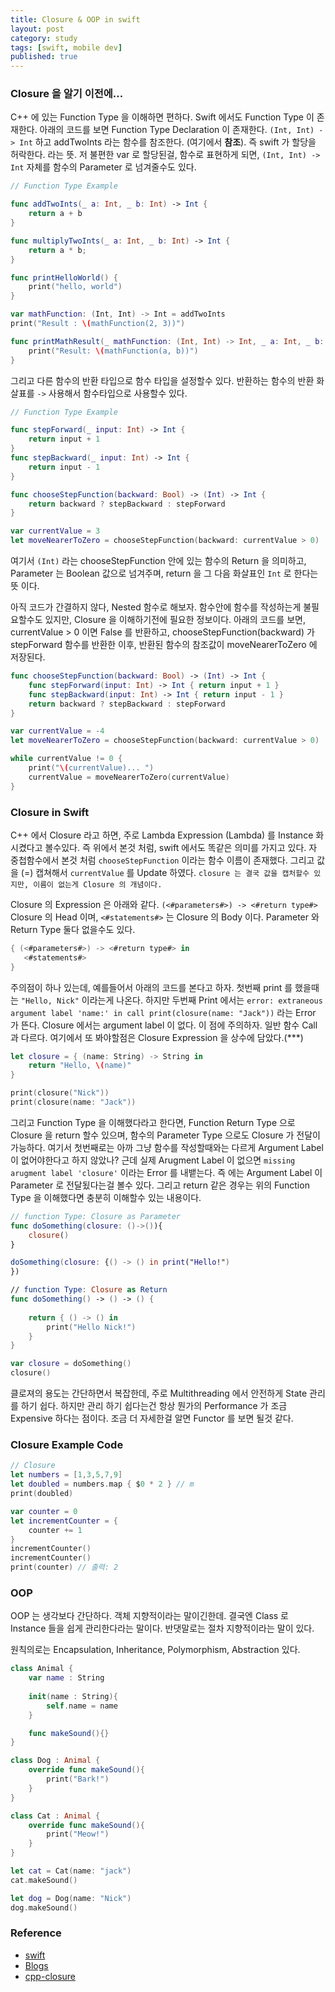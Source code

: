 ```yaml
---
title: Closure & OOP in swift
layout: post
category: study
tags: [swift, mobile dev]
published: true
---
```


### Closure 을 알기 이전에...

C++ 에 있는 Function Type 을 이해하면 편하다. Swift 에서도 Function Type 이 존재한다. 아래의 코드를 보면 Function Type Declaration 이 존재한다. `(Int, Int) -> Int` 하고 addTwoInts 라는 함수를 참조한다. (여기에서 **참조**). 즉 swift 가 할당을 허락한다. 라는 뜻. 저 불편한 var 로 할당된걸, 함수로 표현하게 되면, `(Int, Int) -> Int` 자체를 함수의 Parameter 로 넘겨줄수도 있다.

```swift
// Function Type Example

func addTwoInts(_ a: Int, _ b: Int) -> Int {
    return a + b
}

func multiplyTwoInts(_ a: Int, _ b: Int) -> Int {
    return a * b;
}

func printHelloWorld() {
    print("hello, world")
}

var mathFunction: (Int, Int) -> Int = addTwoInts
print("Result : \(mathFunction(2, 3))")

func printMathResult(_ mathFunction: (Int, Int) -> Int, _ a: Int, _ b: Int) {
    print("Result: \(mathFunction(a, b))")
}
```

그리고 다른 함수의 반환 타입으로 함수 타입을 설정할수 있다. 반환하는 함수의 반환 화살표를 `->` 사용해서 함수타입으로 사용할수 있다.

```swift
// Function Type Example

func stepForward(_ input: Int) -> Int {
    return input + 1
}
func stepBackward(_ input: Int) -> Int {
    return input - 1
}

func chooseStepFunction(backward: Bool) -> (Int) -> Int {
    return backward ? stepBackward : stepForward
}

var currentValue = 3
let moveNearerToZero = chooseStepFunction(backward: currentValue > 0)
```

여기서 `(Int)` 라는 chooseStepFunction 안에 있는 함수의 Return 을 의미하고, Parameter 는 Boolean 값으로 넘겨주며, return 을 그 다음 화살표인 `Int` 로 한다는 뜻 이다.

아직 코드가 간결하지 않다, Nested 함수로 해보자. 함수안에 함수를 작성하는게 불필요할수도 있지만, Closure 을 이해하기전에 필요한 정보이다. 아래의 코드를 보면, currentValue > 0 이면 False 를 반환하고, chooseStepFunction(backward) 가 stepForward 함수를 반환한 이후, 반환된 함수의 참조값이 moveNearerToZero 에 저장된다.

```swift
func chooseStepFunction(backward: Bool) -> (Int) -> Int {
    func stepForward(input: Int) -> Int { return input + 1 }
    func stepBackward(input: Int) -> Int { return input - 1 }
    return backward ? stepBackward : stepForward
}

var currentValue = -4
let moveNearerToZero = chooseStepFunction(backward: currentValue > 0)

while currentValue != 0 {
    print("\(currentValue)... ")
    currentValue = moveNearerToZero(currentValue)
}
```

### Closure in Swift

C++ 에서 Closure 라고 하면, 주로 Lambda Expression (Lambda) 를 Instance 화 시켰다고 볼수있다. 즉 위에서 본것 처럼, swift 에서도 똑같은 의미를 가지고 있다. 자 중첩함수에서 본것 처럼 `chooseStepFunction` 이라는 함수 이름이 존재했다. 그리고 값을 (=) 캡쳐해서 `currentValue` 를 Update 하였다. `closure 는 결국 값을 캡처할수 있지만, 이름이 없는게 Closure 의 개념이다.`

Closure 의 Expression 은 아래와 같다. `(<#parameters#>) -> <#return type#>` Closure 의 Head 이며, `<#statements#>` 는 Closure 의 Body 이다. Parameter 와 Return Type 둘다 없을수도 있다.

```swift
{ (<#parameters#>) -> <#return type#> in
   <#statements#>
}
```

주의점이 하나 있는데, 예를들어서 아래의 코드를 본다고 하자. 첫번째 print 를 했을때는 `"Hello, Nick"` 이라는게 나온다. 하지만 두번째 Print 에서는 `error: extraneous argument label 'name:' in call
print(closure(name: "Jack"))` 라는 Error 가 뜬다. Closure 에서는 argument label 이 없다. 이 점에 주의하자. 일반 함수 Call 과 다르다. 여기에서 또 봐야할점은 Closure Expression 을 상수에 담았다.(***)

```swift
let closure = { (name: String) -> String in
    return "Hello, \(name)"
}

print(closure("Nick"))
print(closure(name: "Jack"))
```

그리고 Function Type 을 이해했다라고 한다면, Function Return Type 으로 Closure 을 return 할수 있으며, 함수의 Parameter Type 으로도 Closure 가 전달이 가능하다. 여기서 첫번째로는 아까 그냥 함수를 작성할때와는 다르게 Argument Label 이 없어야한다고 하지 않았나? 근데 실제 Arugment Label 이 없으면 `missing arugment label 'closure'` 이라는 Error 를 내뱉는다. 즉 에는 Argument Label 이 Parameter 로 전달됬다는걸 볼수 있다. 그리고 return 같은 경우는 위의 Function Type 을 이해했다면 충분히 이해할수 있는 내용이다.

```swift
// function Type: Closure as Parameter
func doSomething(closure: ()->()){
    closure()
}

doSomething(closure: {() -> () in print("Hello!")
})

// function Type: Closure as Return
func doSomething() -> () -> () {
    
    return { () -> () in
        print("Hello Nick!")
    }
}

var closure = doSomething()
closure()
```

클로져의 용도는 간단하면서 복잡한데, 주로 Multithreading 에서 안전하게 State 관리를 하기 쉽다. 하지만 관리 하기 쉽다는건 항상 뭔가의 Performance 가 조금 Expensive 하다는 점이다. 조금 더 자세한걸 알면 Functor 를 보면 될것 같다.

### Closure Example Code
```swift
// Closure 
let numbers = [1,3,5,7,9]
let doubled = numbers.map { $0 * 2 } // m
print(doubled)

var counter = 0
let incrementCounter = {
    counter += 1
}
incrementCounter()
incrementCounter()
print(counter) // 출력: 2
```

### OOP 
OOP 는 생각보다 간단하다. 객체 지향적이라는 말이긴한데. 결국엔 Class 로 Instance 들을 쉽게 관리한다라는 말이다. 반댓말로는 절차 지향적이라는 말이 있다.

원칙의로는 Encapsulation, Inheritance, Polymorphism, Abstraction 있다.

```swift
class Animal {
    var name : String
    
    init(name : String){
        self.name = name
    }

    func makeSound(){}
}

class Dog : Animal {
    override func makeSound(){
        print("Bark!")
    }
}

class Cat : Animal {
    override func makeSound(){
        print("Meow!")
    }
}

let cat = Cat(name: "jack")
cat.makeSound()

let dog = Dog(name: "Nick")
dog.makeSound()
```

### Reference
* [swift](https://bbiguduk.gitbook.io/swift/language-guide-1/functions)
* [Blogs](https://babbab2.tistory.com/81)
* [cpp-closure](https://leimao.github.io/blog/CPP-Closure/)